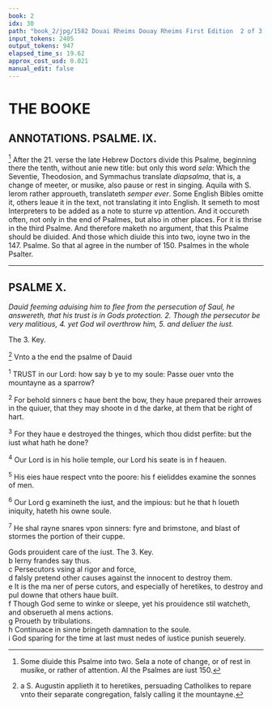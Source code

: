 ```yaml
---
book: 2
idx: 30
path: "book_2/jpg/1582 Douai Rheims Douay Rheims First Edition  2 of 3 1610 Old Testament.pdf-30.jpg"
input_tokens: 2405
output_tokens: 947
elapsed_time_s: 19.62
approx_cost_usd: 0.021
manual_edit: false
---
```

# THE BOOKE

## ANNOTATIONS. PSALME. IX.

[^1] After the 21. verse the late Hebrew Doctors divide this Psalme, beginning there the tenth, without anie new title: but only this word *sela*: Which the Seventie, Theodosion, and Symmachus translate *diapsalma*, that is, a change of meeter, or musike, also pause or rest in singing. Aquila with S. Ierom rather approueth, translateth *semper ever*. Some English Bibles omitte it, others leaue it in the text, not translating it into English. It semeth to most Interpreters to be added as a note to sturre vp attention. And it occureth often, not only in the end of Psalmes, but also in other places. For it is thrise in the third Psalme. And therefore maketh no argument, that this Psalme should be diuided. And those which diuide this into two, ioyne two in the 147. Psalme. So that al agree in the number of 150. Psalmes in the whole Psalter.

---

## PSALME X.

*Dauid feeming aduising him to flee from the persecution of Saul, he answereth, that his trust is in Gods protection. 2. Though the persecutor be very malitious, 4. yet God wil overthrow him, 5. and deliuer the iust.*

The 3. Key.

[^2] Vnto a the end the psalme of Dauid

<sup>1</sup> TRUST in our Lord: how say b ye to my soule: Passe ouer vnto the mountayne as a sparrow?

<sup>2</sup> For behold sinners c haue bent the bow, they haue prepared their arrowes in the quiuer, that they may shoote in d the darke, at them that be right of hart.

<sup>3</sup> For they haue e destroyed the thinges, which thou didst perfite: but the iust what hath he done?

<sup>4</sup> Our Lord is in his holie temple, our Lord his seate is in f heauen.

<sup>5</sup> His eies haue respect vnto the poore: his f eieliddes examine the sonnes of men.

<sup>6</sup> Our Lord g examineth the iust, and the impious: but he that h loueth iniquity, hateth his owne soule.

<sup>7</sup> He shal rayne snares vpon sinners: fyre and brimstone, and blast of stormes the portion of their cuppe.

[^1]: Some diuide this Psalme into two. Sela a note of change, or of rest in musike, or rather of attention. Al the Psalmes are iust 150.

[^2]: a S. Augustin applieth it to heretikes, persuading Catholikes to repare vnto their separate congregation, falsly calling it the mountayne.

<aside>Gods prouident care of the iust. The 3. Key.</aside>

<aside>b Ierny frandes say thus.</aside>

<aside>c Persecutors vsing al rigor and force,</aside>

<aside>d falsly pretend other causes against the innocent to destroy them.</aside>

<aside>e It is the ma ner of perse cutors, and especially of heretikes, to destroy and pul downe that others haue built.</aside>

<aside>f Though God seme to winke or sleepe, yet his prouidence stil watcheth, and obserueth al mens actions.</aside>

<aside>g Proueth by tribulations.</aside>

<aside>h Continuace in sinne bringeth damnation to the soule.</aside>

<aside>i God sparing for the time at last must nedes of iustice punish seuerely.</aside>